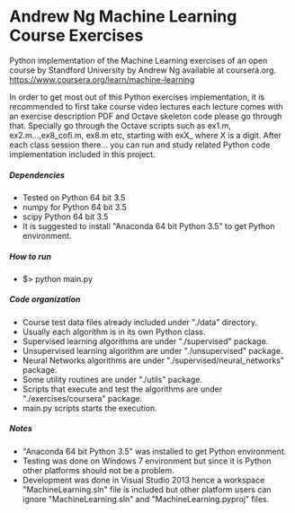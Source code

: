 # Andrew Ng Machine Learning Course Exercises

Python implementation of the Machine Learning exercises of an open course by
Standford University by Andrew Ng available at coursera.org.
https://www.coursera.org/learn/machine-learning

In order to get most out of this Python exercises implementation,
it is recommended to first take course video lectures each lecture
comes with an exercise description PDF and Octave skeleton code
please go through that. Specially go through the Octave scripts
such as ex1.m, ex2.m...,ex8_cofi.m, ex8.m etc, starting
with exX_ where X is a digit.
After each class session there... you can run and study related
Python code implementation included in this project.
  
##### Dependencies

  * Tested on Python 64 bit 3.5
  * numpy for Python 64 bit 3.5
  * scipy Python 64 bit 3.5
  * It is suggested to install "Anaconda 64 bit Python 3.5" to get Python environment.
  
##### How to run
  * $> python main.py
  
##### Code organization
  * Course test data files already included under "./data" directory.
  * Usually each algorithm is in its own Python class.
  * Supervised learning algorithms are under "./supervised" package.
  * Unsupervised learning algorithm are under "./unsupervised" package.
  * Neural Networks algorithms are under "./supervised/neural_networks" package.
  * Some utility routines are under "./utils" package.
  * Scripts that execute and test the algorithms are under "./exercises/coursera" package.
  * main.py scripts starts the execution.
  
##### Notes
  * "Anaconda 64 bit Python 3.5" was installed to get Python environment.
  * Testing was done on Windows 7 environment but since it is Python other platforms should not be a problem.
  * Development was done in Visual Studio 2013 hence a workspace "MachineLearning.sln"
      file is included but other platform users can ignore "MachineLearning.sln" and "MachineLearning.pyproj" files.
